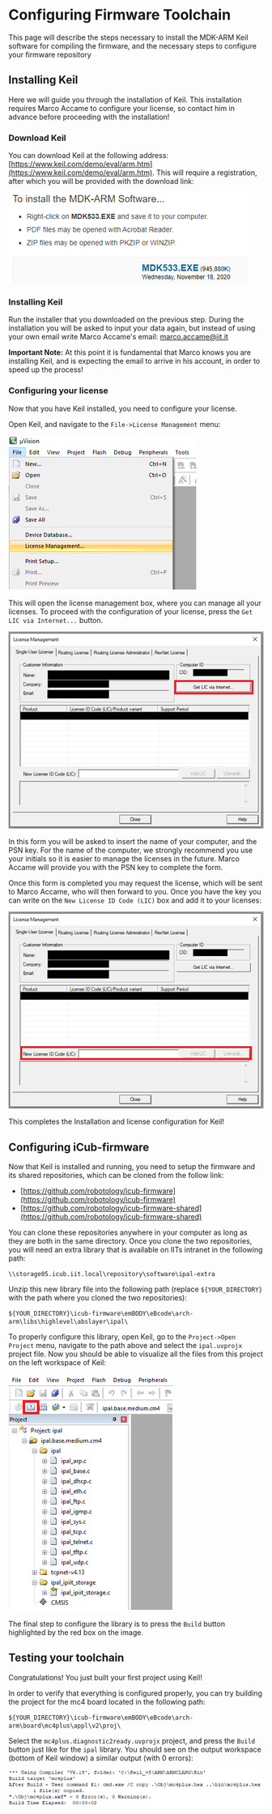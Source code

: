 # Configuring Firmware Toolchain

This page will describe the steps necessary to install the MDK-ARM Keil software for 
compiling the firmware, and the necessary steps to configure your firmware repository

## Installing Keil

Here we will guide you through the installation of Keil. This installation requires
Marco Accame to configure your license, so contact him in advance before proceeding
with the installation!

### Download Keil

You can download Keil at the following address: 
[https://www.keil.com/demo/eval/arm.htm](https://www.keil.com/demo/eval/arm.htm). 
This will require a registration, after which you will be provided with the download
link:

![keil_download.png](img/keil_download.png "keil_download.png")

### Installing Keil

Run the installer that you downloaded on the previous step. During the installation
you will be asked to input your data again, but instead of using your own email
write Marco Accame's email: marco.accame@iit.it

**Important Note:** At this point it is fundamental that Marco knows you are 
installing Keil, and is expecting the email to arrive in his account, in order to
speed up the process!


### Configuring your license

Now that you have Keil installed, you need to configure your license. 

Open Keil, and navigate to the `File->License Management` menu:

![keil_license_1.png](img/keil_license_1.png "keil_license_1.png")

This will open the license management box, where you can manage all your licenses.
To proceed with the configuration of your license, press the 
`Get LIC via Internet...` button.

![keil_license_2.png](img/keil_license_2.png "keil_license_2.png")

In this form you will be asked to insert the name of your computer, and the PSN
key. For the name of the computer, we strongly recommend you use your initials
so it is easier to manage the licenses in the future. Marco Accame will provide you
with the PSN key to complete the form.

Once this form is completed you may request the license, which will be sent to
Marco Accame, who will then forward to you. Once you have the key you can write 
on the `New License ID Code (LIC)` box and add it to your licenses:

![keil_license_3.png](img/keil_license_3.png "keil_license_3.png")

This completes the Installation and license configuration for Keil!

## Configuring iCub-firmware

Now that Keil is installed and running, you need to setup the firmware
and its shared repositories, which can be cloned from the follow link: 
- [https://github.com/robotology/icub-firmware](https://github.com/robotology/icub-firmware)
- [https://github.com/robotology/icub-firmware-shared](https://github.com/robotology/icub-firmware-shared)

You can clone these repositories anywhere in your computer as long as they 
are both in the same directory. Once you clone the two repositories, you 
will need an extra library that is available on IITs intranet in the following
path:

~~~
\\storage05.icub.iit.local\repository\software\ipal-extra
~~~

Unzip this new library file into the following path (replace `${YOUR_DIRECTORY}`
with the path where you cloned the two repositories): 
~~~
${YOUR_DIRECTORY}\icub-firmware\emBODY\eBcode\arch-arm\libs\highlevel\abslayer\ipal\
~~~

To properly configure this library, open Keil, go to the `Project->Open Project` 
menu, navigate to the path above and select the `ipal.uvprojx` project file.
Now you should be able to visualize all the files from this project on the left 
workspace of Keil:

![keil_build_1.png](img/keil_build_1.png "keil_build_1.png")

The final step to configure the library is to press the `Build` button highlighted
by the red box on the image. 

## Testing your toolchain

Congratulations! You just built your first project using Keil!

In order to verify that everything is configured properly, you can try building the
project for the mc4 board located in the following path:

~~~
${YOUR_DIRECTORY}\icub-firmware\emBODY\eBcode\arch-arm\board\mc4plus\appl\v2\proj\
~~~

Select the `mc4plus.diagnostic2ready.uvprojx` project, and press the `Build` button
just like for the `ipal` library. You should see on the output workspace (bottom
of Keil window) a similar output (with 0 errors):

![keil_build_2.png](img/keil_build_2.png "keil_build_2.png")
